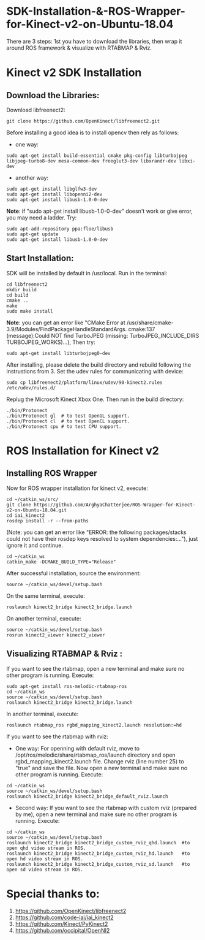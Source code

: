 # SDK-Installation-&-ROS-Wrapper-for-Kinect-v2-on-Ubuntu-18.04
There are 3 steps: 1st you have to download the libraries, then wrap it around ROS framework & visualize with RTABMAP & Rviz.
# Kinect v2 SDK Installation
## Download the Libraries:
Download libfreenect2:<br>
```
git clone https://github.com/OpenKinect/libfreenect2.git
```
Before installing a good idea is to install opencv then rely as follows:
- one way: 
``` 
sudo apt-get install build-essential cmake pkg-config libturbojpeg libjpeg-turbo8-dev mesa-common-dev freeglut3-dev libxrandr-dev libxi-dev
```
- another way:
```
sudo apt-get install libglfw3-dev
sudo apt-get install libopenni2-dev
sudo apt-get install libusb-1.0-0-dev
```
**Note**: if "sudo apt-get install libusb-1.0-0-dev" doesn't work or give error, you may need a ladder. Try:
```
sudo apt-add-repository ppa:floe/libusb
sudo apt-get update
sudo apt-get install libusb-1.0-0-dev
```
## Start Installation: 
SDK will be installed by default in /usr/local. Run in the terminal:
```
cd libfreenect2
mkdir build 
cd build
cmake ..
make
sudo make install
```
**Note**: you can get an error like "CMake Error at /usr/share/cmake-3.9/Modules/FindPackageHandleStandardArgs. cmake:137 (message):Could NOT find TurboJPEG (missing: TurboJPEG_INCLUDE_DIRS TURBOJPEG_WORKS)...), Then try:
```
sudo apt-get install libturbojpeg0-dev
```
After installing, please delete the build directory and rebuild following the instrustions from 3. Set the udev rules for communicating with device: 
```
sudo cp libfreenect2/platform/linux/udev/90-kinect2.rules /etc/udev/rules.d/
``` 

Replug the Microsoft Kinect Xbox One. Then run in the build directory:
```
./bin/Protonect
./bin/Protonect gl  # to test OpenGL support.
./bin/Protonect cl  # to test OpenCL support.
./bin/Protonect cpu # to test CPU support.
```
# ROS Installation for Kinect v2
## Installing ROS Wrapper
Now for ROS wrapper installation for kinect v2, execute:
```
cd ~/catkin_ws/src/
git clone https://github.com/ArghyaChatterjee/ROS-Wrapper-for-Kinect-v2-on-Ubuntu-18.04.git
cd iai_kinect2
rosdep install -r --from-paths 
```

(Note: you can get an error like "ERROR: the following packages/stacks could not have their rosdep keys resolved to system dependencies:..."), just ignore it and continue.
```
cd ~/catkin_ws
catkin_make -DCMAKE_BUILD_TYPE="Release"
```
After successful installation, source the environment:
```
source ~/catkin_ws/devel/setup.bash
```
On the same terminal, execute:
```
roslaunch kinect2_bridge kinect2_bridge.launch
```
On another terminal, execute:
```
source ~/catkin_ws/devel/setup.bash
rosrun kinect2_viewer kinect2_viewer
``` 
## Visualizing RTABMAP & Rviz : 
If you want to see the rtabmap, open a new terminal and make sure no other program is running. Execute:
```
sudo apt-get install ros-melodic-rtabmap-ros
cd ~/catkin_ws
source ~/catkin_ws/devel/setup.bash
roslaunch kinect2_bridge kinect2_bridge.launch
```
In another terminal, execute: 
```
roslaunch rtabmap_ros rgbd_mapping_kinect2.launch resolution:=hd
``` 

If you want to see the rtabmap with rviz:
- One way:
For openning with default rviz, move to /opt/ros/melodic/share/rtabmap_ros/launch directory and open rgbd_mapping_kinect2.launch file. Change rviz (line number 25) to "true" and save the file. Now open a new terminal and make sure no other program is running. Execute:
```
cd ~/catkin_ws
source ~/catkin_ws/devel/setup.bash
roslaunch kinect2_bridge kinect2_bridge_default_rviz.launch
``` 
- Second way: 
If you want to see the rtabmap with custom rviz (prepared by me), open a new terminal and make sure no other program is running. Execute:
```
cd ~/catkin_ws
source ~/catkin_ws/devel/setup.bash
roslaunch kinect2_bridge kinect2_bridge_custom_rviz_qhd.launch  #to open qhd video stream in ROS.
roslaunch kinect2_bridge kinect2_bridge_custom_rviz_hd.launch   #to open hd video stream in ROS.
roslaunch kinect2_bridge kinect2_bridge_custom_rviz_sd.launch   #to open sd video stream in ROS.
```
# Special thanks to:
1. https://github.com/OpenKinect/libfreenect2
2. https://github.com/code-iai/iai_kinect2
3. https://github.com/Kinect/PyKinect2
4. https://github.com/occipital/OpenNI2





